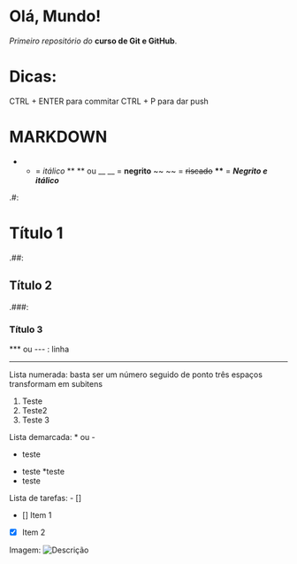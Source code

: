 # Olá, Mundo!
 *Primeiro repositório do* **curso de Git e GitHub**.

# Dicas:
CTRL + ENTER para commitar
CTRL + P para dar push

# MARKDOWN

* * = *itálico*
** ** ou __ __ = **negrito**
~~ ~~ = ~~riscado~~
__**__ = __*Negrito e itálico*__

.#:
# Título 1
.##:
## Título 2
.###:
### Título 3

*** ou --- : linha
***

Lista numerada:
basta ser um número seguido de ponto
três espaços transformam em subitens

1. Teste
99. Teste2
   0. Teste 3

Lista demarcada: * ou -

- teste
* teste
   *teste
* teste

Lista de tarefas: - []

- [] Item 1
- [x] Item 2


Imagem: 
![Descrição](link)
